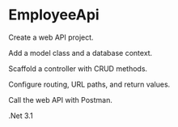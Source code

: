 # EmployeeApi

Create a web API project.

Add a model class and a database context.

Scaffold a controller with CRUD methods.

Configure routing, URL paths, and return values.

Call the web API with Postman.


.Net 3.1
